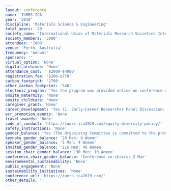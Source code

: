 ```yaml
---
layout: conference 
name: 'IUMRS-ICA'
year: '2018'
discipline: 'Materials Science & Engineering'
total_years: '20'
society_name: 'International Union of Materials Research Societies International'
society_members: '3000'
attendees: '1800'
venue: 'Perth, Australia'
frequency: 'Annual'
sponsors: ''
virtual_option: 'None'
digital_archives: 'None'
attendance_cost: ' $2000-$4000'
registration_fee: '$200-$770'
carbon_footprint: '2700'
other_carbon_footprint: '540'
electonic_program: 'Yes the program was provided online on conference website.'
onsite_maternity: 'None'
onsite_childcare: 'None'
caregiver_grant: 'None'
career_development: 'Yes (1. Early-Career Researcher Panel Discussion: Academic Career Pathways.  2. Scientific Writing Workshop.  3.Lunchtime session: Meet The Editors)'
ecr_promotion_events: 'None'
travel_awards: 'None'
code_of_conduct: 'https://iumrs-ica2019.com/equity-diversity-policy/'
safety_instructions: 'None'
gender_balance: 'Yes (The Organising Committee is committed to the promotion of equity and recognition of diversity at the IUMRS International Conference in Asia. Our aim is to provide an environment that fosters fairness, equity, and respect for social and cultural diversity, and that is free from unlawful Discrimination, Bullying, Harassment, Vilification and Victimisation. We strive to offer equal opportunities for participation in all aspects of the Conference with a minimum of 30percent of all plenary, keynote and invited speakers to be female, as well as session chairs and our own organising committees.  Our goals to increase diversity include:  – To encourage individual differences to be valued at all levels; – To generate awareness of diversity, inclusivity, accessibility and transparency issues. – To develop targets around diversity to be embedded across all IUMRS-ICA activities; – To ensure activities and targets to improve diversity, inclusivity, accessibility and transparency are initiated, led and monitored.  We encourage any attendee to make contact if they require family-friendly measures so that we can facilitate their availability.   In developing our gender balance policy we were influenced by the following articles: The Lorne Protein conference article on the Women in Science Australia webpage (link to https://womeninscienceaust.org/2015/11/15/achieving-gender-balance-in-less-than-3-years/), and the “Ten Simple Rules to Achieve Conference Speaker Gender Balance” (link to https://www.ncbi.nlm.nih.gov/pmc/articles/PMC4238945/).)'
keynote_gender_balance: '29 Men: 9 Women'
speaker_gender_balance: '5 Men: 4 Women'
invited_gender_balance: '116 Men: 40 Women'
session_chair_gender_balance: '30 Men: 10 Women'
conference_chair_gender_balance: 'Conference co-chairs: 2 Man'
environmental_sustainability: 'None'
public_engagement: 'None'
sustainability_initiatives: 'None'
conference_url: 'https://iumrs-ica2019.com/'
other_details: ''
---
```

